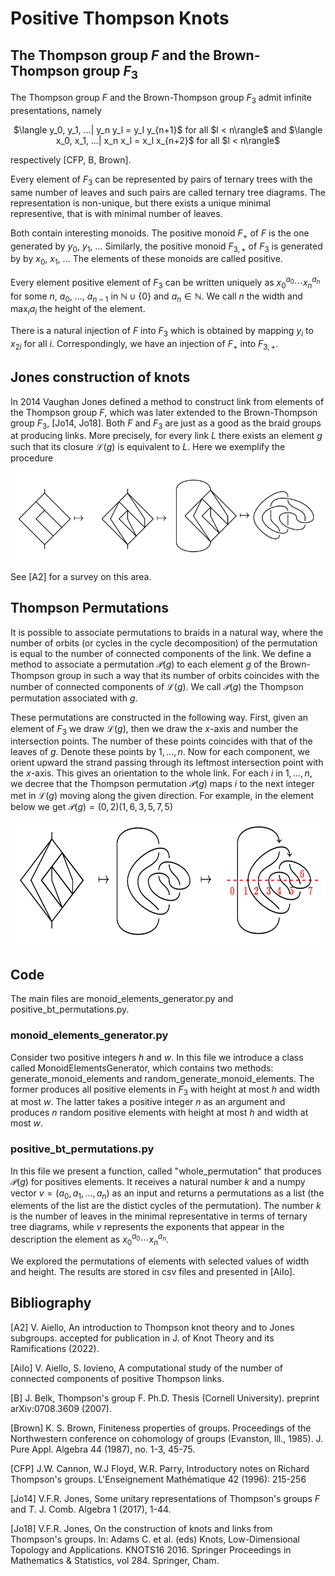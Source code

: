 # Positive Thompson Knots

## The Thompson group $F$ and the Brown-Thompson group $F_3$
The Thompson group $F$ and the Brown-Thompson group $F_3$ admit infinite presentations, namely 
<p align="center">
$\langle y_0, y_1, ...| y_n y_l = y_l y_{n+1}$ for all $l < n\rangle$ and
$\langle x_0, x_1, ...| x_n x_l = x_l x_{n+2}$ for all $l < n\rangle$
</p>
respectively [CFP, B, Brown].

Every element of $F_3$ can be represented by pairs of ternary trees with the same number of leaves and such pairs are called ternary tree diagrams. 
The representation is non-unique, but there exists a unique minimal representive, that is with minimal number of leaves.

Both contain interesting monoids. The positive monoid $F_+$ of $F$ is the one generated by $y_0$, $y_1$, ...
Similarly, the positive monoid $F_{3,+}$ of $F_3$ is  generated by by $x_0$, $x_1$, ...
The elements of these monoids are called positive.

Every element positive element of $F_3$ can be written uniquely as $x_0^{a_0}\cdots x_n^{a_n}$ for some $n$, $a_0$, ..., $a_{n-1}$ in $\mathbb{N} \cup \{0\}$ and $a_n\in \mathbb{N}$. We call $n$ the width and $\max_{i}a_i$ the height of the element.

There is a natural injection of $F$ into $F_3$ which is obtained by mapping $y_i$ to $x_{2i}$ for all $i$.
Correspondingly, we have an injection of $F_+$ into $F_{3,+}$.

## Jones construction of knots
In 2014 Vaughan Jones defined a method to construct link from elements of the Thompson group $F$, which was later extended to the Brown-Thompson group $F_3$, [Jo14, Jo18]. Both $F$ and $F_3$ are just as a good as the braid groups at producing links. More precisely, for every link $L$ there exists an element $g$ such that its closure $\mathcal{L}(g)$ is equivalent to $L$.
Here we exemplify the procedure
<p align="center">
  <img src="https://github.com/valerianoaiello/Positive-Thompson-knots/blob/main/knots.png" />
</p>
See [A2] for a survey on this area.

## Thompson Permutations
It is possible to associate permutations to braids in a natural way, where the number of orbits (or cycles in the cycle decomposition) of the permutation is equal to the number of connected components of the link.
We define a method to associate a permutation $\mathcal{P}(g)$ to each element $g$ of the Brown-Thompson group in such a way that its number of orbits coincides with the number of connected components of $\mathcal{L}(g)$. We call $\mathcal{P}(g)$ the Thompson permutation associated with $g$.

These permutations are constructed in the following way.
First, given an element of $F_3$ we draw $\mathcal{L}(g)$, then we draw the $x$-axis and number the intersection points. 
The number of these points coincides with that of the leaves of $g$.
Denote these points by ${1, ..., n}$.
Now for each component, we orient upward the strand passing through its leftmost intersection point with the $x$-axis.
This gives an orientation to the whole link.
For each $i$ in ${1, ..., n}$, we decree that the Thompson permutation $\mathcal{P}(g)$ maps $i$ to the next integer met in $\mathcal{L}(g)$ moving along the given direction. For example, in the element below we get $\mathcal{P}(g)=(0,2)(1,6,3,5,7,5)$

<p align="center">
  <img src="https://github.com/valerianoaiello/Positive-Thompson-knots/blob/main/thompson_permutation.png" width="700" height="200"/>
</p>

## Code
The main files are monoid_elements_generator.py and positive_bt_permutations.py.

### monoid_elements_generator.py
Consider two positive integers $h$ and $w$. 
In this file we introduce a class called MonoidElementsGenerator, which contains two methods: generate_monoid_elements and random_generate_monoid_elements.
The former produces all positive elements in $F_3$ with height at most $h$ and width at most $w$.
The latter takes a positive integer $n$ as an argument and produces $n$ random positive elements with height at most $h$ and width at most $w$.

### positive_bt_permutations.py
In this file we present a function, called "whole_permutation" that produces $\mathcal{P}(g)$ for positives elements. It receives 
a natural number $k$ and a numpy vector $v=(a_0,a_1, ..., a_n)$ as an input and returns a permutations as a list (the elements of the list are the distict cycles of the permutation). The number $k$ is the number of leaves in the minimal representative in terms of ternary tree diagrams, while $v$ represents
the exponents that appear in the description the element as  $x_0^{a_0}\cdots x_n^{a_n}$.

We explored the permutations of elements with selected values of width and height. The results are stored in csv files and presented in [AiIo].


## Bibliography
[A2] V. Aiello, An introduction to Thompson knot theory and to Jones subgroups. accepted for publication in J. of Knot Theory and its Ramifications (2022).

[AiIo] V. Aiello, S. Iovieno, A computational study of the number of connected components of positive Thompson links.

[B] J. Belk, Thompson's group F. Ph.D. Thesis (Cornell University).  preprint arXiv:0708.3609 (2007).

[Brown] K. S. Brown, Finiteness properties of groups. Proceedings of the Northwestern conference on cohomology of groups (Evanston, Ill., 1985). J. Pure Appl. Algebra 44 (1987), no. 1-3, 45-75.

[CFP]
J.W. Cannon, W.J Floyd,   W.R. Parry, 
Introductory notes on Richard Thompson's groups.
L'Enseignement  Mathématique
42 (1996): 215-256


[Jo14] V.F.R. Jones, Some unitary representations of Thompson's groups $F$ and $T$. J. Comb. Algebra 1 (2017), 1-44.

[Jo18] V.F.R. Jones, On the construction of knots and links from Thompson's groups.  In: Adams C. et al. (eds) Knots, Low-Dimensional Topology and Applications. KNOTS16 2016. Springer Proceedings in Mathematics \& Statistics, vol 284. Springer, Cham.
